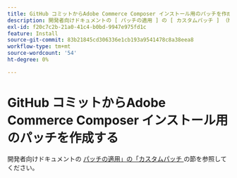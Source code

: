 ```yaml
---
title: GitHub コミットからAdobe Commerce Composer インストール用のパッチを作成する
description: 開発者向けドキュメントの [ パッチの適用 ] の [ カスタムパッチ ] （https://devdocs.magento.com/guides/v2.3/comp-mgr/patching.html#custom-patches）を参照してください。
exl-id: f20c7c2b-21a0-41c4-b0bd-9947e975fd1c
feature: Install
source-git-commit: 83b21845cd306336e1cb193a9541478c8a38eea8
workflow-type: tm+mt
source-wordcount: '54'
ht-degree: 0%

---
```


# GitHub コミットからAdobe Commerce Composer インストール用のパッチを作成する

開発者向けドキュメントの [ パッチの適用」の「カスタムパッチ ](https://devdocs.magento.com/guides/v2.3/comp-mgr/patching.html#custom-patches) の節を参照してください。
